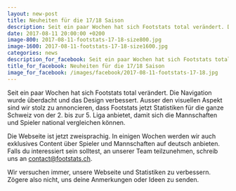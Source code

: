 ```yaml
---
layout: new-post
title: Neuheiten für die 17/18 Saison
description: Seit ein paar Wochen hat sich Footstats total verändert. Die Navigation wurde überdacht und das Design verbessert.
date: 2017-08-11 20:00:00 +0200
image-800: 2017-08-11-footstats-17-18-size800.jpg
image-1600: 2017-08-11-footstats-17-18-size1600.jpg
categories: news
description_for_facebook: Seit ein paar Wochen hat sich Footstats total verändert. Die Navigation wurde überdacht und das Design verbessert.
title_for_facebook: Neuheiten für die 17/18 Saison
image_for_facebook: /images/facebook/2017-08-11-footstats-17-18.jpg
---
```

Seit ein paar Wochen hat sich Footstats total verändert. Die Navigation wurde überdacht und das Design verbessert. Ausser den visuellen Aspekt sind wir stolz zu annoncieren, dass Footstats jetzt Statistiken für die ganze Schweiz von der 2. bis zur 5. Liga anbietet, damit sich die Mannschaften und Spieler national vergleichen können.

Die Webseite ist jetzt zweisprachig. In einigen Wochen werden wir auch exklusives Content über Spieler und Mannschaften auf deutsch anbieten. Falls du interessiert sein solltest, an unserer Team teilzunehmen, schreib uns an <a href="mailto:contact@footstats.ch">contact@footstats.ch</a>.

Wir versuchen immer, unsere Webseite und Statistiken zu verbessern. Zögere also nicht, uns deine Anmerkungen oder Ideen zu senden.